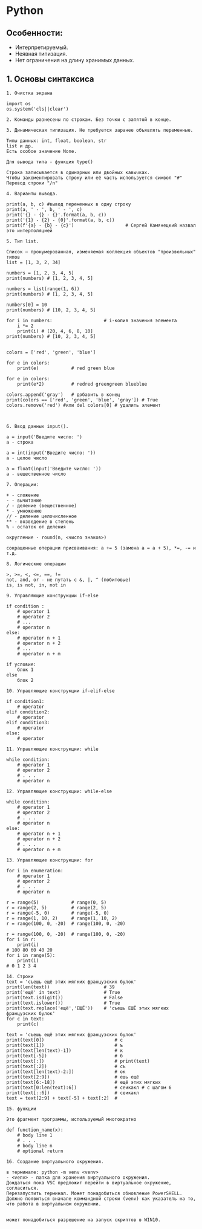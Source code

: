 # Python

## Особенности:

- Интерпретируемый.
- Неявная типизация.
- Нет ограничения на длину хранимых данных.

## 1. Основы синтаксиса

    1. Очистка экрана
    
    import os
    os.system('cls||clear')

    2. Команды разнесены по строкам. Без точки с запятой в конце.

    3. Динамическая типизация. Не требуется заранее объявлять переменные.
    
    Типы данных: int, float, boolean, str
    list и др.
    Есть особое значение None.
    
    Для вывода типа - функция type()

    Строка записывается в одинарных или двойных кавычках.
    Чтобы закоментировать строку или её часть используется символ "#"
    Перевод строки "/n"
   
    4. Варианты вывода.
    
    print(a, b, c) #вывод переменных в одну строку
    print(a, ' - ', b, ' - ', c)
    print('{} - {} - {}'.format(a, b, c))
    print('{1} - {2} - {0}'.format(a, b, c))
    print(f'{a} - {b} - {c}')                   # Сергей Камянецкий назвал это интерполяцией

    5. Тип list.

    Список – пронумерованная, изменяемая коллекция объектов "произвольных" типов
    list = [1, 3, 2, 34]

    numbers = [1, 2, 3, 4, 5]
    print(numbers) # [1, 2, 3, 4, 5]

    numbers = list(range(1, 6))
    print(numbers) # [1, 2, 3, 4, 5]

    numbers[0] = 10
    print(numbers) # [10, 2, 3, 4, 5]

    for i in numbers:                   # i-копия значения элемента 
        i *= 2
        print(i) # [20, 4, 6, 8, 10]
    print(numbers) # [10, 2, 3, 4, 5] 


    colors = ['red', 'green', 'blue']
    
    for e in colors:
        print(e)            # red green blue

    for e in colors:
        print(e*2)          # redred greengreen blueblue

    colors.append('gray')   # добавить в конец
    print(colors == ['red', 'green', 'blue', 'gray']) # True
    colors.remove('red') #или del colors[0] # удалить элемент



    6. Ввод данных input().

    a = input('Введите число: ')
    a - строка

    a = int(input('Введите число: '))
    a - целое число

    a = float(input('Введите число: '))
    a - вещественное число
    
    7. Операции: 

    + - сложение
    - - вычитание
    / - деление (вещественное)
    * - умножение
    // - деление целочисленное
    ** - возведение в степень
    % - остаток от деления

    округление - round(n, <число знаков>)

    сокращенные операции присваивания: а += 5 (замена а = а + 5), *=, -= и т.д. 

    8. Логические операции

    >, >=, <, <=, ==, !=
    not, and, or - не путать с &, |, ^ (побитовые)
    is, is not, in, not in

    9. Управляющие конструкции if-else

    if condition :
        # operator 1
        # operator 2
        # ...
        # operator n
    else:
        # operator n + 1
        # operator n + 2
        # ...
        # operator n + m

    if условие:
        блок 1
    else
        блок 2

    10. Управляющие конструкции if-elif-else
   
    if condition1:
        # operator
    elif condition2:
        # operator
    elif condition3:
        # operator
    else:
        # operator 
    
    11. Управляющие конструкции: while

    while condition:
        # operator 1
        # operator 2
        # . . .
        # operator n

    12. Управляющие конструкции: while-else

    while condition:
        # operator 1
        # operator 2
        # . . .
        # operator n
    else:
        # operator n + 1
        # operator n + 2
        # . . .
        # operator n + m
    
    13. Управляющие конструкции: for
   
    for i in enumeration:
        # operator 1
        # operator 2
        # . . .
        # operator n

    r = range(5)            # range(0, 5)
    r = range(2, 5)         # range(2, 5)
    r = range(-5, 0)        # range(-5, 0)
    r = range(1, 10, 2)     # range(1, 10, 2)
    r = range(100, 0, -20)  # range(100, 0, -20)

    r = range(100, 0, -20)  # range(100, 0, -20)
    for i in r:
        print(i)
    # 100 80 60 40 20
    for i in range(5):
        print(i)
    # 0 1 2 3 4
        
    14. Строки
    text = 'съешь ещё этих мягких французских булок'
    print(len(text))                    # 39
    print('ещё' in text)                # True
    print(text.isdigit())               # False
    print(text.islower())               # True
    print(text.replace('ещё','ЕЩЁ'))    # 'съешь ЕШЁ этих мягких французских булок'
    for c in text:
        print(c)

    text = 'съешь ещё этих мягких французских булок'
    print(text[0])                          # c
    print(text[1])                          # ъ
    print(text[len(text)-1])                # к
    print(text[-5])                         # б
    print(text[:])                          # print(text)
    print(text[:2])                         # съ
    print(text[len(text)-2:])               # ок
    print(text[2:9])                        # ешь ещё
    print(text[6:-18])                      # ещё этих мягких
    print(text[0:len(text):6])              # сеикакл # с шагом 6
    print(text[::6])                        # сеикакл
    text = text[2:9] + text[-5] + text[:2]  #
    
    15. функции

    Это фрагмент программы, используемый многократно

    def function_name(x):
        # body line 1
        # . . .
        # body line n
        # optional return

    16. Создание виртуального окружения.

    в терминале: python -m venv <venv>
    - <venv> - папка для хранения виртуального окружения.
    Дождаться пока VSC предложит перейти в виртуальное окружение, согласиться.
    Перезапустить терминал. Может понадобиться обновление PowerSHELL. Должно появиться вначале коммандной строки (venv) как указатель на то, что работа в виртуальном окружении. 


    может понадобиться разрешение на запуск скриптов в WIN10.
